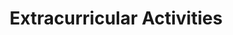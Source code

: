 ---
title: "Extracurricular Activities"
layout: "experience"
dataSource: "activities"
draft: false
---